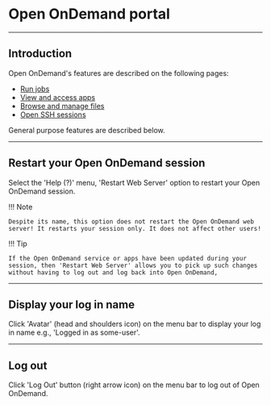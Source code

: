 # Open OnDemand portal

---

## Introduction

Open OnDemand's features are described on the following pages:

* [Run jobs](./jobs.md)
* [View and access apps](./apps.md)
* [Browse and manage files](./files.md)
* [Open SSH sessions](./ssh.md)

General purpose features are described below.

---

## Restart your Open OnDemand session

Select the 'Help (?)' menu, 'Restart Web Server' option to restart your Open OnDemand session.

!!! Note

    Despite its name, this option does not restart the Open OnDemand web server! It restarts your session only. It does not affect other users!

!!! Tip

    If the Open OnDemand service or apps have been updated during your session, then 'Restart Web Server' allows you to pick up such changes without having to log out and log back into Open OnDemand,

---

## Display your log in name

Click 'Avatar' (head and shoulders icon) on the menu bar to display your log in name e.g., 'Logged in as some-user'.

---

## Log out

Click 'Log Out' button (right arrow icon) on the menu bar to log out of Open OnDemand.
